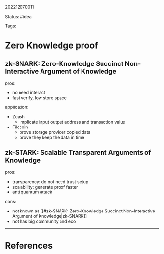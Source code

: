 202212070011

Status: #idea

Tags:

# Zero Knowledge proof

## zk-SNARK: Zero-Knowledge Succinct Non-Interactive Argument of Knowledge

pros:
- no need interact
- fast verify, low store space

application:
- Zcash
	- implicate input output address and transaction value  
- Filecoin
	- prove storage provider copied data
	- prove they keep the data in time

## zk-STARK: Scalable Transparent Arguments of Knowledge

pros:
- transparency: do not need trust setup
- scalability: generate proof faster
- anti quantum attack

cons:
- not known as [[#zk-SNARK: Zero-Knowledge Succinct Non-Interactive Argument of Knowledge|zk-SNARK]]
- not has big community and eco 

---
# References